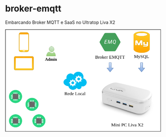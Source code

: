 # broker-emqtt
Embarcando Broker MQTT e SaaS no Ultratop Liva X2

![img](https://raw.githubusercontent.com/douglaszuqueto/broker-emqtt/master/.github/broker-emqtt.png)
